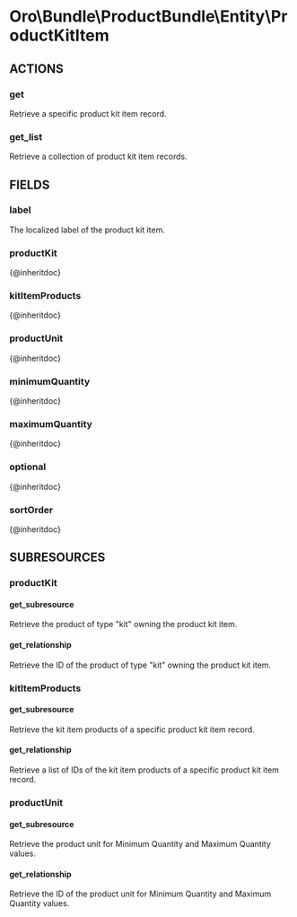# Oro\Bundle\ProductBundle\Entity\ProductKitItem

## ACTIONS

### get

Retrieve a specific product kit item record.

### get_list

Retrieve a collection of product kit item records.

## FIELDS

### label

The localized label of the product kit item.

### productKit

{@inheritdoc}

### kitItemProducts

{@inheritdoc}

### productUnit

{@inheritdoc}

### minimumQuantity

{@inheritdoc}

### maximumQuantity

{@inheritdoc}

### optional

{@inheritdoc}

### sortOrder

{@inheritdoc}

## SUBRESOURCES

### productKit

#### get_subresource

Retrieve the product of type "kit" owning the product kit item.

#### get_relationship

Retrieve the ID of the product of type "kit" owning the product kit item.

### kitItemProducts

#### get_subresource

Retrieve the kit item products of a specific product kit item record.

#### get_relationship

Retrieve a list of IDs of the kit item products of a specific product kit item record.

### productUnit

#### get_subresource

Retrieve the product unit for Minimum Quantity and Maximum Quantity values.

#### get_relationship

Retrieve the ID of the product unit for Minimum Quantity and Maximum Quantity values.
